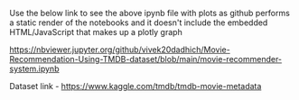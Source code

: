Use the below link to see the above ipynb file with plots as github performs a static render of the notebooks and it doesn't include the embedded HTML/JavaScript that makes up a plotly graph

https://nbviewer.jupyter.org/github/vivek20dadhich/Movie-Recommendation-Using-TMDB-dataset/blob/main/movie-recommender-system.ipynb

Dataset link - https://www.kaggle.com/tmdb/tmdb-movie-metadata
